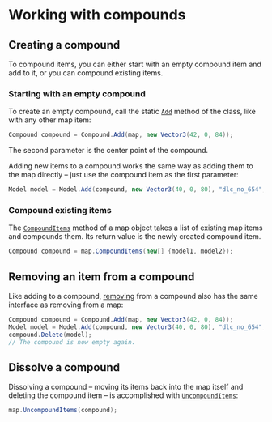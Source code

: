 # Working with compounds

## Creating a compound
To compound items, you can either start with an empty compound item and add to it, or you can
compound existing items.

### Starting with an empty compound
To create an empty compound, call the static [`Add`](xref:TruckLib.ScsMap.Compound.Add*) method of the class, like with any other map item:

```cs
Compound compound = Compound.Add(map, new Vector3(42, 0, 84));
```

The second parameter is the center point of the compound.

Adding new items to a compound works the same way as adding them to the map directly &ndash; just use
the compound item as the first parameter:

```cs
Model model = Model.Add(compound, new Vector3(40, 0, 80), "dlc_no_654", "default", "default");
```

### Compound existing items
The [`CompoundItems`](xref:TruckLib.ScsMap.Map.CompoundItems*) method of a map object takes a list of existing map items
and compounds them. Its return value is the newly created compound item.

```cs
Compound compound = map.CompoundItems(new[] {model1, model2});
```

## Removing an item from a compound
Like adding to a compound, [removing](xref:TruckLib.ScsMap.Compound.Delete(TruckLib.ScsMap.MapItem)) from a compound also has the same interface as removing from a map:

```cs
Compound compound = Compound.Add(map, new Vector3(42, 0, 84));
Model model = Model.Add(compound, new Vector3(40, 0, 80), "dlc_no_654", "default", "default");
compound.Delete(model);
// The compound is now empty again.
```

## Dissolve a compound
Dissolving a compound &ndash; moving its items back into the map itself and deleting the compound item &ndash; is accomplished with
[`UncompoundItems`](xref:TruckLib.ScsMap.Map.UncompoundItems*):

```cs
map.UncompoundItems(compound);
```
